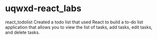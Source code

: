 # uqwxd-react_labs
react_todolist
Created a todo list that used React to build a to-do list application that allows you to view the 
list of tasks, add tasks, edit tasks, and delete tasks.
